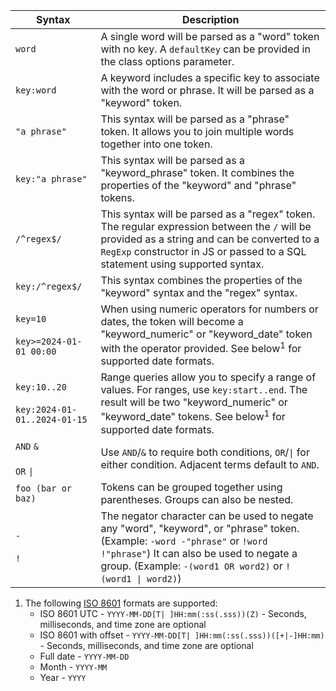 <table>
  <thead>
    <tr>
      <th>Syntax</th>
      <th>Description</th>
    </tr>
  </thead>
  <tbody>
    <tr>
      <td><code>word</code></td>
      <td>A single word will be parsed as a "word" token with no key. A <code>defaultKey</code> can be provided in the class options parameter.</td>
    </tr>
    <tr>
      <td><code>key:word</code></td>
      <td>A keyword includes a specific key to associate with the word or phrase. It will be parsed as a "keyword" token.</td>
    </tr>
    <tr>
      <td><code>"a phrase"</code></td>
      <td>This syntax will be parsed as a "phrase" token. It allows you to join multiple words together into one token.</td>
    </tr>
    <tr>
      <td><code>key:"a phrase"</code></td>
      <td>This syntax will be parsed as a "keyword_phrase" token. It combines the properties of the "keyword" and "phrase" tokens.</td>
    </tr>
    <tr>
      <td><code>/^regex$/</code></td>
      <td>This syntax will be parsed as a "regex" token. The regular expression between the <code>/</code> will be provided as a string and can be converted to a <code>RegExp</code> constructor in JS or passed to a SQL statement using supported syntax.</td>
    </tr>
    <tr>
      <td><code>key:/^regex$/</code></td>
      <td>This syntax combines the properties of the "keyword" syntax and the "regex" syntax.</td>
    </tr>
    <tr>
      <td><code>key=10</code><br></br><code>key&gt;=2024-01-01 00:00</code></td>
      <td>When using numeric operators for numbers or dates, the token will become a "keyword_numeric" or "keyword_date" token with the operator provided. See below<sup>1</sup> for supported date formats.</td>
    </tr>
    <tr>
      <td><code>key:10..20</code><br></br><code class="whitespace-nowrap">key:2024-01-01..2024-01-15</code></td>
      <td>Range queries allow you to specify a range of values. For ranges, use <code>key:start..end</code>. The result will be two "keyword_numeric" or "keyword_date" tokens. See below<sup>1</sup> for supported date formats.</td>
    </tr>
    <tr>
      <td><code>AND</code> <code>&amp;</code><br></br><code>OR</code> <code>|</code></td>
      <td>Use <code>AND</code>/<code>&amp;</code> to require both conditions, <code>OR</code>/<code>|</code> for either condition. Adjacent terms default to <code>AND</code>.</td>
    </tr>
    <tr>
      <td><code>foo (bar or baz)</code></td>
      <td>Tokens can be grouped together using parentheses. Groups can also be nested.</td>
    </tr>
    <tr>
      <td><code>-</code><br></br><code>!</code></td>
      <td>The negator character can be used to negate any "word", "keyword", or "phrase" token. (Example: <code>-word -"phrase"</code> or <code>!word !"phrase"</code>) It can also be used to negate a group. (Example: <code>-(word1 OR word2)</code> or <code>!(word1 | word2)</code>)</td>
    </tr>
  </tbody>
</table>

1. The following [ISO 8601](https://en.wikipedia.org/wiki/ISO_8601) formats are supported:
   - ISO 8601 UTC - `YYYY-MM-DD[T| ]HH:mm(:ss(.sss))(Z)` - Seconds, milliseconds, and time zone are optional
   - ISO 8601 with offset - `YYYY-MM-DD[T| ]HH:mm(:ss(.sss))([+|-]HH:mm)` - Seconds, milliseconds, and time zone are optional
   - Full date - `YYYY-MM-DD`
   - Month - `YYYY-MM`
   - Year - `YYYY`
